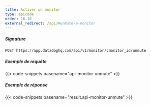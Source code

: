 ```yaml
---
title: Activer un monitor
type: apicode
order: 16.10
external_redirect: /api/#unmute-a-monitor
---
```


##### Signature
`POST https://app.datadoghq.com/api/v1/monitor/:monitor_id/unmute`
##### Exemple de requête
{{< code-snippets basename="api-monitor-unmute" >}}
##### Exemple de réponse
{{< code-snippets basename="result.api-monitor-unmute" >}}
